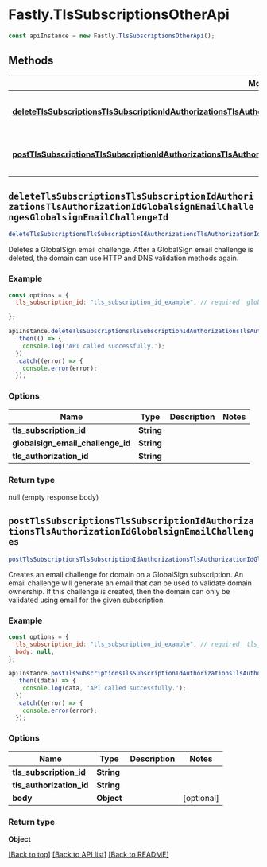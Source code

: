 # Fastly.TlsSubscriptionsOtherApi


```javascript
const apiInstance = new Fastly.TlsSubscriptionsOtherApi();
```
## Methods

Method | Fastly API endpoint | Description
------------- | ------------- | -------------
[**deleteTlsSubscriptionsTlsSubscriptionIdAuthorizationsTlsAuthorizationIdGlobalsignEmailChallengesGlobalsignEmailChallengeId**](TlsSubscriptionsOtherApi.md#deleteTlsSubscriptionsTlsSubscriptionIdAuthorizationsTlsAuthorizationIdGlobalsignEmailChallengesGlobalsignEmailChallengeId) | **DELETE** /tls/subscriptions/{tls_subscription_id}/authorizations/{tls_authorization_id}/globalsign_email_challenges/{globalsign_email_challenge_id} | Delete a GlobalSign email challenge
[**postTlsSubscriptionsTlsSubscriptionIdAuthorizationsTlsAuthorizationIdGlobalsignEmailChallenges**](TlsSubscriptionsOtherApi.md#postTlsSubscriptionsTlsSubscriptionIdAuthorizationsTlsAuthorizationIdGlobalsignEmailChallenges) | **POST** /tls/subscriptions/{tls_subscription_id}/authorizations/{tls_authorization_id}/globalsign_email_challenges | Creates a GlobalSign email challenge.



## `deleteTlsSubscriptionsTlsSubscriptionIdAuthorizationsTlsAuthorizationIdGlobalsignEmailChallengesGlobalsignEmailChallengeId`

```javascript
deleteTlsSubscriptionsTlsSubscriptionIdAuthorizationsTlsAuthorizationIdGlobalsignEmailChallengesGlobalsignEmailChallengeId({ tls_subscription_id, globalsign_email_challenge_id, tls_authorization_id })
```

Deletes a GlobalSign email challenge. After a GlobalSign email challenge is deleted, the domain can use HTTP and DNS validation methods again.

### Example

```javascript
const options = {
  tls_subscription_id: "tls_subscription_id_example", // required  globalsign_email_challenge_id: "globalsign_email_challenge_id_example", // required  tls_authorization_id: "tls_authorization_id_example", // required

};

apiInstance.deleteTlsSubscriptionsTlsSubscriptionIdAuthorizationsTlsAuthorizationIdGlobalsignEmailChallengesGlobalsignEmailChallengeId(options)
  .then(() => {
    console.log('API called successfully.');
  })
  .catch((error) => {
    console.error(error);
  });
```

### Options

Name | Type | Description  | Notes
------------- | ------------- | ------------- | -------------
**tls_subscription_id** | **String** |  |
**globalsign_email_challenge_id** | **String** |  |
**tls_authorization_id** | **String** |  |

### Return type

null (empty response body)


## `postTlsSubscriptionsTlsSubscriptionIdAuthorizationsTlsAuthorizationIdGlobalsignEmailChallenges`

```javascript
postTlsSubscriptionsTlsSubscriptionIdAuthorizationsTlsAuthorizationIdGlobalsignEmailChallenges({ tls_subscription_id, tls_authorization_id, [body] })
```

Creates an email challenge for domain on a GlobalSign subscription. An email challenge will generate an email that can be used to validate domain ownership. If this challenge is created, then the domain can only be validated using email for the given subscription.

### Example

```javascript
const options = {
  tls_subscription_id: "tls_subscription_id_example", // required  tls_authorization_id: "tls_authorization_id_example", // required
  body: null,
};

apiInstance.postTlsSubscriptionsTlsSubscriptionIdAuthorizationsTlsAuthorizationIdGlobalsignEmailChallenges(options)
  .then((data) => {
    console.log(data, 'API called successfully.');
  })
  .catch((error) => {
    console.error(error);
  });
```

### Options

Name | Type | Description  | Notes
------------- | ------------- | ------------- | -------------
**tls_subscription_id** | **String** |  |
**tls_authorization_id** | **String** |  |
**body** | **Object** |  | [optional]

### Return type

**Object**


[[Back to top]](#) [[Back to API list]](../../README.md#endpoints)
[[Back to README]](../../README.md)
